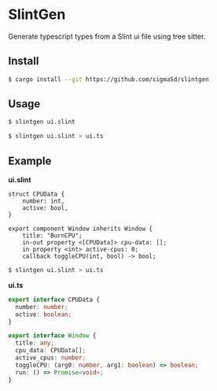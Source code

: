 # SlintGen

Generate typescript types from a Slint ui file using tree sitter.

## Install

```bash
$ cargo install --git https://github.com/sigmaSd/slintgen
```

## Usage

```bash
$ slintgen ui.slint
```

```bash
$ slintgen ui.slint > ui.ts
```

## Example

**ui.slint**
```slint
struct CPUData {
    number: int,
    active: bool,
}

export component Window inherits Window {
    title: "BurnCPU";
    in-out property <[CPUData]> cpu-data: [];
    in property <int> active-cpus: 0;
    callback toggleCPU(int, bool) -> bool;
```

```bash
$ slintgen ui.slint > ui.ts
```

**ui.ts**
```typescript
export interface CPUData {
  number: number;
  active: boolean;
}

export interface Window {
  title: any;
  cpu_data: CPUData[];
  active_cpus: number;
  toggleCPU: (arg0: number, arg1: boolean) => boolean;
  run: () => Promise<void>;
}
```
